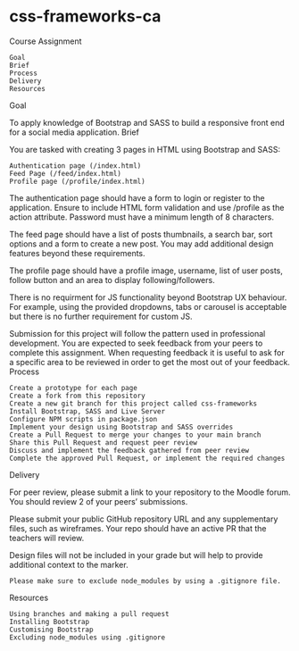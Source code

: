 # css-frameworks-ca

Course Assignment

    Goal
    Brief
    Process
    Delivery
    Resources

Goal

To apply knowledge of Bootstrap and SASS to build a responsive front end for a social media application.
Brief

You are tasked with creating 3 pages in HTML using Bootstrap and SASS:

    Authentication page (/index.html)
    Feed Page (/feed/index.html)
    Profile page (/profile/index.html)

The authentication page should have a form to login or register to the application. Ensure to include HTML form validation and use /profile as the action attribute. Password must have a minimum length of 8 characters.

The feed page should have a list of posts thumbnails, a search bar, sort options and a form to create a new post. You may add additional design features beyond these requirements.

The profile page should have a profile image, username, list of user posts, follow button and an area to display following/followers.

There is no requirment for JS functionality beyond Bootstrap UX behaviour. For example, using the provided dropdowns, tabs or carousel is acceptable but there is no further requirement for custom JS.

Submission for this project will follow the pattern used in professional development. You are expected to seek feedback from your peers to complete this assignment. When requesting feedback it is useful to ask for a specific area to be reviewed in order to get the most out of your feedback.
Process

    Create a prototype for each page
    Create a fork from this repository
    Create a new git branch for this project called css-frameworks
    Install Bootstrap, SASS and Live Server
    Configure NPM scripts in package.json
    Implement your design using Bootstrap and SASS overrides
    Create a Pull Request to merge your changes to your main branch
    Share this Pull Request and request peer review
    Discuss and implement the feedback gathered from peer review
    Complete the approved Pull Request, or implement the required changes

Delivery

For peer review, please submit a link to your repository to the Moodle forum. You should review 2 of your peers’ submissions.

Please submit your public GitHub repository URL and any supplementary files, such as wireframes. Your repo should have an active PR that the teachers will review.

Design files will not be included in your grade but will help to provide additional context to the marker.

    Please make sure to exclude node_modules by using a .gitignore file.

Resources

    Using branches and making a pull request
    Installing Bootstrap
    Customising Bootstrap
    Excluding node_modules using .gitignore
